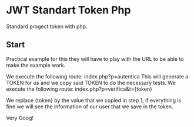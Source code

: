 # JWT Standart Token Php

Standard progect token with php.

## Start 

Practical example for this they will have to play with the URL to be able to make the example work.

We execute the following route: index.php?p=autentica
This will generate a TOKEN for us and we copy said TOKEN to do the necessary tests.
We execute the following route: index.php?p=verifica&t={token}

We replace {token} by the value that we copied in step 1, if everything is fine we will see the information of our user that we save in the token.

Very Goog!



